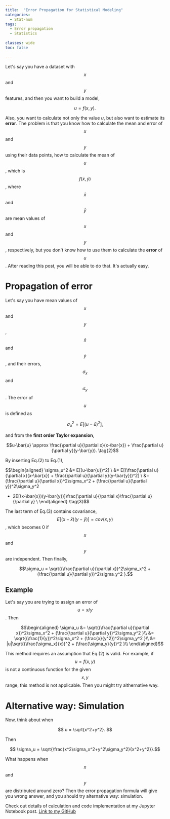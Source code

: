 ```yaml
---
title:  "Error Propagation for Statistical Modeling"
categories:
  - Stat-num
tags:
  - Error propagation
  - Statistics
  
classes: wide
toc: false

---
```


Let's say you have a dataset with $$x$$ and $$y$$ features,
and then you want to build a model, 

$$u=f(x,y).$$

Also, you want to calculate not only the value $u$, but also want to estimate its **error**.
The problem is that you know how to calculate the mean and error of $$x$$ and $$y$$ using their data points,
how to calculate the mean of $$u$$, which is $$f(\bar{x},\bar{y})$$, 
where $$\bar{x}$$ and $$\bar{y}$$ are mean values of $$x$$ and $$y$$, respectively,
but you don't know how to use them to calculate the **error** of $$u$$.
After reading this post, you will be able to do that. It's actually easy.


# Propagation of error

Let's say you have mean values of $$x$$ and $$y$$, $$\bar{x}$$ and $$\bar{y}$$,
and their errors, $$\sigma_x$$ and $$\sigma_y$$.
The error of $$u$$ is defined as

$$\sigma_u^2 = E[(u-\bar{u})^2], \tag{1}$$

and from the **first order Taylor expansion**,

$$u-\bar{u} \approx \frac{\partial u}{\partial x}(x-\bar{x}) +  \frac{\partial u}{\partial y}(y-\bar{y}). \tag{2}$$


By inserting Eq.(2) to Eq.(1),

$$\begin{aligned} \sigma_u^2 
&= E[(u-\bar{u})^2] \\
&= E[(\frac{\partial u}{\partial x}(x-\bar{x}) +  \frac{\partial u}{\partial y}(y-\bar{y}))^2] \\
&= (\frac{\partial u}{\partial x})^2\sigma_x^2 + (\frac{\partial u}{\partial y})^2\sigma_y^2 
+ 2E[(x-\bar{x})(y-\bar{y})]\frac{\partial u}{\partial x}\frac{\partial u}{\partial y} \\
\end{aligned} \tag{3}$$

The last term of Eq.(3) contains covariance, $$E[(x-\bar{x})(y-\bar{y})]=cov(x,y)$$,
which becomes 0 if $$x$$ and $$y$$ are independent. Then finally, 

$$\sigma_u = \sqrt{(\frac{\partial u}{\partial x})^2\sigma_x^2 + (\frac{\partial u}{\partial y})^2\sigma_y^2 }.$$



## Example
Let's say you are trying to assign an error of $$u=x/y$$.
Then

$$\begin{aligned} \sigma_u 
&= \sqrt{(\frac{\partial u}{\partial x})^2\sigma_x^2 + (\frac{\partial u}{\partial y})^2\sigma_y^2 }\\
&= \sqrt{(\frac{1}{y})^2\sigma_x^2 + (\frac{x}{y^2})^2\sigma_y^2 }\\
&= |u|\sqrt{(\frac{\sigma_x}{x})^2 + (\frac{\sigma_y}{y})^2 }\\
\end{aligned}$$


This method requires an assumption that Eq.(2) is valid.
For example, if $$u=f(x,y)$$ is not a continuous function for the given $$x, y$$ range,
this method is not applicable.
Then you might try althernative way.

# Alternative way: Simulation
Now, think about when 

$$ u = \sqrt{x^2+y^2}. $$

Then

$$ \sigma_u = \sqrt{\frac{x^2\sigma_x^2+y^2\sigma_y^2}{x^2+y^2}}.$$


What happens when $$x$$ and $$y$$ are distributed around zero?
Then the error propagation formula will give you wrong answer, and you should try alternative way: simulation.

Check out details of calculation and code implementation at my Jupyter Notebook post.
[Link to my GitHub](https://github.com/minjung-mj-kim/minjung-mj-kim.github.io/blob/master/_posts/Statistics/error_propa.ipynb)

